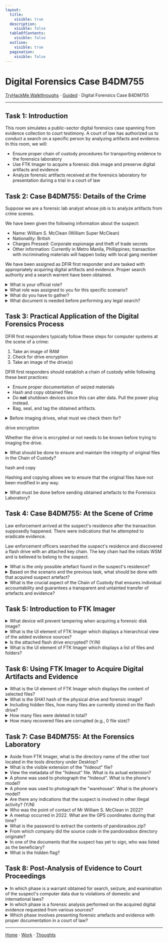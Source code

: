 ```yaml
---
layout:
  title:
    visible: true
  description:
    visible: false
  tableOfContents:
    visible: false
  outline:
    visible: true
  pagination:
    visible: false
---
```


# Digital Forensics Case B4DM755

[TryHackMe Walkthroughs](./) ⋅ [Guided](../) ⋅ Digital Forensics Case B4DM755

***

## Task 1: Introduction

This room simulates a public-sector digital forensics case spanning from evidence collection to court testimony. A court of law has authorized us to conduct a search on a specific person by analyzing artifacts and evidence. In this room, we will:
* Ensure proper chain of custody procedures for transporting evidence to the forensics laboratory
* Use FTK Imager to acquire a forensic disk image and preserve digital artifacts and evidence
* Analyze forensic artifacts received at the forensics laboratory for presentation during a trial in a court of law

## Task 2: Case B4DM755: Details of the Crime

Suppose we are a forensic lab analyst whose job is to analyze artifacts from crime scenes.

We have been given the following information about the suspect:
* Name: William S. McClean (William Super McClean)
* Nationality: British
* Charges Pressed: Corporate espionage and theft of trade secrets
* Other information: Currently in Metro Manila, Phillippines; transaction with incriminating materials will happen today with local gang member

We have been assigned as DFIR first responder and are tasked with appropriately acquiring digital artifacts and evidence. Proper search authority and a search warrent have been obtained.

<details>

<summary>What is your official role?</summary>

forensic lab analyst

As noted above, our official role is our job title: forensic lab analyst.

</details>

<details>

<summary>What role was assigned to you for this specific scenario?</summary>

DFIR first responder

In this specific scenario, we are acting as a DFIR first responder.

</details>


<details>

<summary>What do you have to gather?</summary>

digital artefacts and evidence

As a DFIR first responder, we are responsible for gathering digital artifacts and evidence that will be analyzed and possibly used in court.

</details>


<details>

<summary>What document is needed before performing any legal search?</summary>

search warrant

A search warrant authorizes law enforcement officers to investigate the subject and his place of residence.

</details>


## Task 3: Practical Application of the Digital Forensics Process

DFIR first responders typically follow these steps for computer systems at the scene of a crime:
1. Take an image of RAM
2. Check for drive encryption
3. Take an image of the drive(s)

DFIR first responders should establish a chain of custody while following these best practices:
* Ensure proper documentation of seized materials
* Hash and copy obtained files
* Do **not** shutdown devices since this can alter data. Pull the power plug instead.
* Bag, seal, and tag the obtained artifacts.

<details>

<summary>Before imaging drives, what must we check them for?</summary>

</details>

drive encryption

Whether the drive is encrypted or not needs to be known before trying to imaging the drive.

<details>

<summary>What should be done to ensure and maintain the integrity of original files in the Chain of Custody?</summary>

</details>

hash and copy

Hashing and copying allows we to ensure that the original files have not been modified in any way.

<details>

<summary>What must be done before sending obtained artefacts to the Forensics Laboratory?</summary>

bag, seal, and tag the obtained artefacts

Artifacts need to be secured and labeled before being sent to a different location.

</details>

## Task 4: Case B4DM755: At the Scene of Crime

Law enforcement arrived at the suspect's residence after the transaction supposedly happened. There were indications that he attempted to eradicate evidence.

Law enforcement officers searched the suspect's residence and discovered a flash drive with an attached key chain. The key chain had the initials WSM and is believed to belong to the suspect.

<details>
<summary>What is the only possible artefact found in the suspect's residence?</summary>

flash drive

As noted above, law enforcement officers discovered a flash drive with an attached keychain.

</details>

<details>
<summary>Based on the scenario and the previous task, what should be done with that acquired suspect artefact?</summary>

</details>

<details>
<summary>What is the crucial aspect of the Chain of Custody that ensures individual accountability and guarantees a transparent and untainted transfer of artefacts and evidence?</summary>

</details>

## Task 5: Introduction to FTK Imager

<details>
<summary>What device will prevent tampering when acquiring a forensic disk image?</summary>

</details>

<details>
<summary>What is the UI element of FTK Imager which displays a hierarchical view of the added evidence sources?</summary>

</details>

<details>
<summary>Is the attached flash drive encrypted? (Y/N)</summary>

</details>

<details>
<summary>What is the UI element of FTK Imager which displays a list of files and folders?</summary>

</details>

## Task 6: Using FTK Imager to Acquire Digital Artifacts and Evidence

<details>
<summary>What is the UI element of FTK Imager which displays the content of selected files?</summary>

</details>

<details>
<summary>What is the SHA1 hash of the physical drive and forensic image?</summary>

</details>

<details>
<summary>Including hidden files, how many files are currently stored on the flash drive?</summary>

</details>

<details>
<summary>How many files were deleted in total?</summary>

</details>

<details>
<summary>How many recovered files are corrupted (e.g., 0 file size)?</summary>

</details>

## Task 7: Case B4DM755: At the Forensics Laboratory

<details>
<summary>Aside from FTK Imager, what is the directory name of the other tool located in the tools directory under Desktop?</summary>

</details>

<details>
<summary>What is the visible extension of the "hideout" file?</summary>

</details>

<details>
<summary>View the metadata of the "hideout" file. What is its actual extension?</summary>

</details>

<details>
<summary>A phone was used to photograph the "hideout". What is the phone's model?</summary>

</details>

<details>
<summary>A phone was used to photograph the "warehouse". What is the phone's model?</summary>

</details>

<details>
<summary>Are there any indications that the suspect is involved in other illegal activity? (Y/N)</summary>

</details>

<details>
<summary>Who was the point of contact of Mr William S. McClean in 2022?</summary>

</details>

<details>
<summary>A meetup occurred in 2022. What are the GPS coordinates during that time?</summary>

</details>

<details>
<summary>What is the password to extract the contents of pandorasbox.zip?</summary>

</details>

<details>
<summary>From which company did the source code in the pandorasbox directory originate?</summary>

</details>

<details>
<summary>In one of the documents that the suspect has yet to sign, who was listed as the beneficiary?</summary>

</details>

<details>
<summary>What is the hidden flag?</summary>

</details>

## Task 8: Post-Analysis of Evidence to Court Proceedings

<details>
<summary>In which phase is a warrant obtained for search, seizure, and examination of the suspect's computer data due to violations of domestic and international laws?</summary>

</details>

<details>
<summary>In which phase is a forensic analysis performed on the acquired digital evidence requested from various sources?</summary>

</details>

<details>
<summary>Which phase involves presenting forensic artefacts and evidence with proper documentation in a court of law?</summary>

</details>

***

[Home](https://app.gitbook.com/o/0kO27okC5uVB9ALX3rho/s/036xtfEIzcEdGegONXWM/) ⋅ [Work](https://app.gitbook.com/o/0kO27okC5uVB9ALX3rho/s/WaFS755Q4sf02CxLcghQ/) ⋅ [Thoughts](https://app.gitbook.com/o/0kO27okC5uVB9ALX3rho/s/s4QQPMntQ25hmJToKSOu/)
